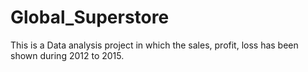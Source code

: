# Global_Superstore
This is a Data analysis project in which the sales, profit, loss has been shown during 2012 to 2015.
